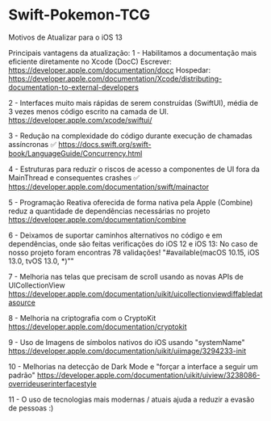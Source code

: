 # Swift-Pokemon-TCG

Motivos de Atualizar para o iOS 13

Principais vantagens da atualização:
1 - Habilitamos a documentação mais eficiente diretamente no Xcode (DocC)
Escrever: https://developer.apple.com/documentation/docc
Hospedar: https://developer.apple.com/documentation/Xcode/distributing-documentation-to-external-developers

2 - Interfaces muito mais rápidas de serem construídas (SwiftUI), média de 3 vezes menos código escrito na camada de UI.
https://developer.apple.com/xcode/swiftui/

3 - Redução na complexidade do código durante execução de chamadas assíncronas ✅
https://docs.swift.org/swift-book/LanguageGuide/Concurrency.html

4 - Estruturas para reduzir o riscos de acesso a componentes de UI fora da MainThread e consequentes crashes ✅
https://developer.apple.com/documentation/swift/mainactor

5 - Programação Reativa oferecida de forma nativa pela Apple (Combine) reduz a quantidade de dependências necessárias no projeto
https://developer.apple.com/documentation/combine

6 - Deixamos de suportar caminhos alternativos no código e em dependências, onde são feitas verificações do iOS 12 e iOS 13: No caso de nosso projeto foram encontras 78 validações!
"#available(macOS 10.15, iOS 13.0, tvOS 13.0, *)""

7 - Melhoria nas telas que precisam de scroll usando as novas APIs de UICollectionView
https://developer.apple.com/documentation/uikit/uicollectionviewdiffabledatasource

8 - Melhoria na criptografia com o CryptoKit
https://developer.apple.com/documentation/cryptokit

9 - Uso de Imagens de símbolos nativos do iOS usando "systemName"
https://developer.apple.com/documentation/uikit/uiimage/3294233-init

10 - Melhorias na detecção de Dark Mode e "forçar a interface a seguir um padrão"
https://developer.apple.com/documentation/uikit/uiview/3238086-overrideuserinterfacestyle

11 - O uso de tecnologias mais modernas / atuais ajuda a reduzir a evasão de pessoas
:)